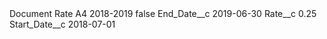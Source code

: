 <?xml version="1.0" encoding="UTF-8"?>
<CustomMetadata xmlns="http://soap.sforce.com/2006/04/metadata" xmlns:xsi="http://www.w3.org/2001/XMLSchema-instance" xmlns:xsd="http://www.w3.org/2001/XMLSchema">
    <label>Document Rate A4 2018-2019</label>
    <protected>false</protected>
    <values>
        <field>End_Date__c</field>
        <value xsi:type="xsd:date">2019-06-30</value>
    </values>
    <values>
        <field>Rate__c</field>
        <value xsi:type="xsd:double">0.25</value>
    </values>
    <values>
        <field>Start_Date__c</field>
        <value xsi:type="xsd:date">2018-07-01</value>
    </values>
</CustomMetadata>
